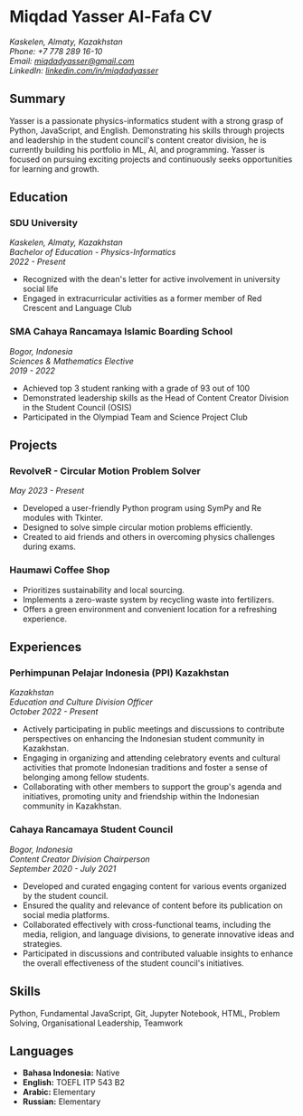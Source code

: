 # Miqdad Yasser Al-Fafa CV
*Kaskelen, Almaty, Kazakhstan*  
*Phone: +7 778 289 16-10*  
*Email: miqdadyasser@gmail.com*  
*LinkedIn: [linkedin.com/in/miqdadyasser](https://www.linkedin.com/in/miqdadyasser)*  

## Summary
Yasser is a passionate physics-informatics student with a strong grasp of Python, JavaScript, and English. Demonstrating his skills through projects and leadership in the student council's content creator division, he is currently building his portfolio in ML, AI, and programming. Yasser is focused on pursuing exciting projects and continuously seeks opportunities for learning and growth.

## Education
### SDU University
*Kaskelen, Almaty, Kazakhstan*  
*Bachelor of Education - Physics-Informatics*  
*2022 - Present*  
- Recognized with the dean's letter for active involvement in university social life
- Engaged in extracurricular activities as a former member of Red Crescent and Language Club

### SMA Cahaya Rancamaya Islamic Boarding School
*Bogor, Indonesia*  
*Sciences & Mathematics Elective*  
*2019 - 2022*  
- Achieved top 3 student ranking with a grade of 93 out of 100
- Demonstrated leadership skills as the Head of Content Creator Division in the Student Council (OSIS)
- Participated in the Olympiad Team and Science Project Club

## Projects
### RevolveR - Circular Motion Problem Solver
*May 2023 - Present*  
- Developed a user-friendly Python program using SymPy and Re modules with Tkinter.
- Designed to solve simple circular motion problems efficiently.
- Created to aid friends and others in overcoming physics challenges during exams.

### Haumawi Coffee Shop  
- Prioritizes sustainability and local sourcing.
- Implements a zero-waste system by recycling waste into fertilizers.
- Offers a green environment and convenient location for a refreshing experience.

## Experiences
### Perhimpunan Pelajar Indonesia (PPI) Kazakhstan
*Kazakhstan*  
*Education and Culture Division Officer*  
*October 2022 - Present*  
- Actively participating in public meetings and discussions to contribute perspectives on enhancing the Indonesian student community in Kazakhstan.
- Engaging in organizing and attending celebratory events and cultural activities that promote Indonesian traditions and foster a sense of belonging among fellow students.
- Collaborating with other members to support the group's agenda and initiatives, promoting unity and friendship within the Indonesian community in Kazakhstan.

### Cahaya Rancamaya Student Council
*Bogor, Indonesia*  
*Content Creator Division Chairperson*  
*September 2020 - July 2021*  
- Developed and curated engaging content for various events organized by the student council.
- Ensured the quality and relevance of content before its publication on social media platforms.
- Collaborated effectively with cross-functional teams, including the media, religion, and language divisions, to generate innovative ideas and strategies.
- Participated in discussions and contributed valuable insights to enhance the overall effectiveness of the student council's initiatives.

## Skills
Python, Fundamental JavaScript, Git, Jupyter Notebook, HTML, Problem Solving, Organisational Leadership, Teamwork

## Languages
- **Bahasa Indonesia:** Native
- **English:** TOEFL ITP 543 B2
- **Arabic:** Elementary
- **Russian:** Elementary
